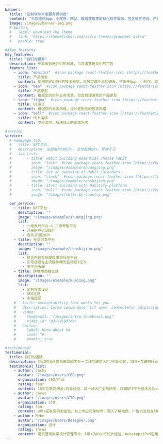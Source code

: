 ```yaml
---
banner:
  title: "定制软件开发服务提供商"
  content: "为您提供App、小程序、网站、数据获取等定制化软件服务。包含软件咨询、产品原型设计、UI设计、研发、上线的全流程软件服务"
  image: /images/banner-img.png
  # button:
  #   label: Download The Theme
  #   link: "https://themefisher.com/astro-themes/pinwheel-astro"
  #   enable: true

##key features
key_features:
  title: "我们的服务"
  description: 专业服务是我们的标准，令您满意是我们的宗旨
  feature_list:
    - icon: "monitor"  #icon package react-feather-icon [https://feathericons.com/]
      title: 产品研发
      content: 使用稳定&流行的技术框架，高效完成产品的研发，不限于App、小程序、网站、数据获取分析等产品需求
    - icon: "map"  #icon package react-feather-icon [https://feathericons.com/]
      title: 产品原型
      content: 根据您的实际业务场景，为您梳理清晰的产品原型
    - icon: "figma"  #icon package react-feather-icon [https://feathericons.com/]
      title: UI设计
      content: 根据您的业务风格，设计定制化的视觉风格
    - icon: "bell"  #icon package react-feather-icon [https://feathericons.com/]
      title: 线上运维
      content: 响应及时，解决线上的运维需求

#service
service:
  # homepage_tab:
  #   title: NFT平台
  #   description: 注册用户180万+，合作品牌20+，营收千万
  #   tab_list:
  #       - title: Habit building essential choose habit
  #         icon: "lock"  #icon package react-feather-icon [https://feathericons.com/]
  #         image: "/images/example/shuangjing.png"
  #       - title: Get an overview of Habit Calendars.
  #         icon: "clock"  #icon package react-feather-icon [https://feathericons.com/]
  #         image: "/images/example/renshijian.png"
  #       - title: Start building with Habitify platform
  #         icon: "bell"  #icon package react-feather-icon [https://feathericons.com/]
  #         image: "/images/sells-by-country.png"

  our_service:
    - title: NFT平台
      desctiption: ""
      image: "/images/example/shuangjing.png"
      list:
        - 一级发行平台 & 二级寄售平台
        - 注册用户近180万
        - 合作IP超200+
    - title: 社交分享平台
      desctiption: ""
      image: "/images/example/renshijian.png"
      list:
        - 结合内容与地理位置的社交平台
        - 引导话题在主流媒体曝光互动超1亿次
        - 多平台版本
    - title: 跨境电商独立站
      desctiption: ""
      image: "/images/example/kuajing.png"
      list:
        - 定制界面设计
        - SEO支持
        - 多端适配
    # - title: Accountability that works for you
    #   description: Lorem ipsum dolor sit amet, consectetur adipiscing elit. Morbi egestas Werat viverra id et aliquet. vulputate egestas sollicitudin.
    #   video:
    #     thumbnail: "/images/intro-thumbnail.png"
    #     video_id: "g3-VxLQO7do"
    #   button:
    #     label: Know About Us
    #     link: "#"
    #     enable: true

#testimonial
testimonial:
  title: 我们的团队
  description: 我们的团队成员来自国内外一二线互联网大厂/创业公司，10年+互联网行业经验，拥有丰富的产品、设计、开发项目经验。
  testimonial_list:
    - author: Jacky
      avatar: "/images/users/CEO.png"
      organization: CEO/产品
      rating: four
      content: 10年互联网研发/创业经验，前一线大厂全栈研发，双镜NFT平台技术合伙人，必果学院金牌讲师。擅长深入理解客户业务并梳理出清晰的产品路线，站在用户的视角思考问题，基于技术的可行性提出方案
    - author: Jayce
      avatar: "/images/users/CTO.png"
      organization: CTO
      rating: four
      content: 8年+互联网研发经验，前上市公司架构师，深入了解电商、广告以及后台ERP系统。擅长系统架构设计与优化，精通微服务架构和云计算技术。曾主导多个大型项目的实施，成功提升系统性能和用户体验，推动业务增长
    - author: Hebe
      avatar: "/images/users/Designer.png"
      organization: 设计
      rating: three
      content: 南安普顿大学设计管理专业、6年+的UX/UI设计经验、Web/App/iPad应用设计经验。曾主导多个B端和C端项目的视觉UI设计，在满足交互实用性的基础上，兼顾视觉美学，为用户提供满意的UI风格设计方案。
---
```

